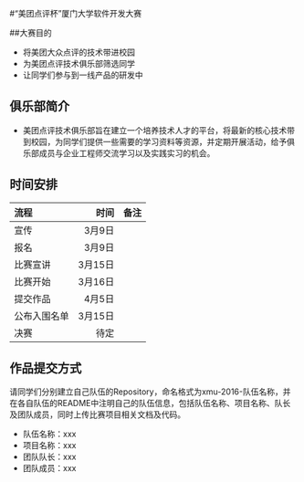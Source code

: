 #“美团点评杯”厦门大学软件开发大赛

##大赛目的
- 将美团大众点评的技术带进校园
- 为美团点评技术俱乐部筛选同学
- 让同学们参与到一线产品的研发中

## 俱乐部简介
- 美团点评技术俱乐部旨在建立一个培养技术人才的平台，将最新的核心技术带到校园，为同学们提供一些需要的学习资料等资源，并定期开展活动，给予俱乐部成员与企业工程师交流学习以及实践实习的机会。

## 时间安排
| 流程     |时间    | 备注   |
| :------- | ----:  | :---:  |
| 宣传     |3月9日  |        |
| 报名     |3月9日  |        |
| 比赛宣讲 |3月15日 |        |
| 比赛开始 |3月16日 |        |
| 提交作品 |4月5日  |        |
| 公布入围名单 |3月15日 |        |
| 决赛     |待定    |        |

## 作品提交方式

请同学们分别建立自己队伍的Repository，命名格式为xmu-2016-队伍名称，并在各自队伍的README中注明自己的队伍信息，包括队伍名称、项目名称、队长及团队成员，同时上传比赛项目相关文档及代码。

- 队伍名称：xxx
- 项目名称：xxx
- 团队队长：xxx
- 团队成员：xxx
